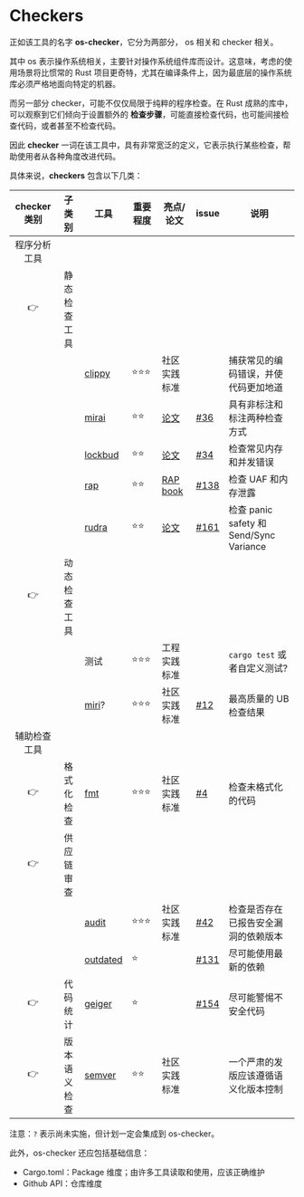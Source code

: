 # Checkers

正如该工具的名字 **os-checker**，它分为两部分， os 相关和 checker 相关。

其中 os 表示操作系统相关，主要针对操作系统组件库而设计。这意味，考虑的使用场景将比惯常的 Rust 
项目更奇特，尤其在编译条件上，因为最底层的操作系统库必须严格地面向特定的机器。

而另一部分 checker，可能不仅仅局限于纯粹的程序检查。在 Rust 成熟的库中，可以观察到它们倾向于设置额外的
**检查步骤**，可能直接检查代码，也可能间接检查代码，或者甚至不检查代码。

因此 **checker** 一词在该工具中，具有非常宽泛的定义，它表示执行某些检查，帮助使用者从各种角度改进代码。

具体来说，**checkers** 包含以下几类：


| checker 类别 |    子类别    | 工具       | 重要程度 | 亮点/论文             | issue  | 说明                                    |
|:------------:|:------------:|------------|----------|-----------------------|--------|-----------------------------------------|
| 程序分析工具 |              |            |          |                       |        |                                         |
|      👉      | 静态检查工具 |            |          |                       |        |                                         |
|              |              | [clippy]   | ⭐⭐⭐   | 社区实践标准          |        | 捕获常见的编码错误，并使代码更加地道    |
|              |              | [mirai]    | ⭐⭐     | [论文][mirai-paper]   | [#36]  | 具有非标注和标注两种检查方式            |
|              |              | [lockbud]  | ⭐⭐     | [论文][lockbud-paper] | [#34]  | 检查常见内存和并发错误                  |
|              |              | [rap]      | ⭐⭐     | [RAP book][rap-book]  | [#138] | 检查 UAF 和内存泄露                     |
|              |              | [rudra]    | ⭐⭐     | [论文][rudra-paper]   | [#161] | 检查 panic safety 和 Send/Sync Variance |
|      👉      | 动态检查工具 |            |          |                       |        |                                         |
|              |              | 测试       | ⭐⭐⭐   | 工程实践标准          |        | `cargo test` 或者自定义测试?            |
|              |              | [miri]?    | ⭐⭐⭐   | 社区实践标准          | [#12]  | 最高质量的 UB 检查结果                  |
| 辅助检查工具 |              |            |          |                       |        |                                         |
|      👉      |  格式化检查  | [fmt]      | ⭐⭐⭐   | 社区实践标准          | [#4]   | 检查未格式化的代码                      |
|      👉      |  供应链审查  |            |          |                       |        |                                         |
|              |              | [audit]    | ⭐⭐⭐   | 社区实践标准          | [#42]  | 检查是否存在已报告安全漏洞的依赖版本    |
|              |              | [outdated] | ⭐       |                       | [#131] | 尽可能使用最新的依赖                    |
|      👉      |   代码统计   | [geiger]   | ⭐       |                       | [#154] | 尽可能警惕不安全代码                    |
|      👉      | 版本语义检查 | [semver]   | ⭐⭐     | 社区实践标准          |        | 一个严肃的发版应该遵循语义化版本控制    |

注意：`?` 表示尚未实施，但计划一定会集成到 os-checker。

[fmt]: https://github.com/rust-lang/rustfmt
[#4]: https://github.com/os-checker/os-checker/issues/4

[audit]: https://github.com/RustSec/rustsec/tree/main/cargo-audit
[#42]: https://github.com/os-checker/os-checker/issues/42

[outdated]: https://github.com/kbknapp/cargo-outdated
[#131]: https://github.com/os-checker/os-checker/issues/131

[geiger]: https://github.com/geiger-rs/cargo-geiger
[#154]: https://github.com/os-checker/os-checker/issues/154

[clippy]: https://github.com/rust-lang/rust-clippy

[mirai]: https://github.com/endorlabs/MIRAI
[mirai-paper]: https://alastairreid.github.io/papers/hatra2020.pdf
[#36]: https://github.com/os-checker/os-checker/issues/36

[lockbud]: https://github.com/BurtonQin/lockbud
[lockbud-paper]: https://burtonqin.github.io/publication/2020-03-11-rustdetector-tse-8
[#34]: https://github.com/os-checker/os-checker/issues/34

[rap]: https://github.com/Artisan-Lab/RAP
[rap-book]: https://artisan-lab.github.io/RAP-Book
[#138]: https://github.com/os-checker/os-checker/issues/138

[rudra]: https://github.com/sslab-gatech/Rudra
[rudra-paper]: https://github.com/sslab-gatech/Rudra/blob/master/rudra-sosp21.pdf
[#161]: https://github.com/os-checker/os-checker/issues/161

[miri]: https://github.com/rust-lang/miri
[#12]: https://github.com/os-checker/os-checker/issues/12

[semver]: https://github.com/obi1kenobi/cargo-semver-checks
[checker-list]: https://burtonqin.github.io/posts/2024/07/rustcheckers/

此外，os-checker 还应包括基础信息：
* Cargo.toml：Package 维度；由许多工具读取和使用，应该正确维护
* Github API：仓库维度
